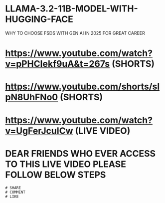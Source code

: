 # LLAMA-3.2-11B-MODEL-WITH-HUGGING-FACE
WHY TO CHOOSE FSDS WITH GEN AI IN 2025 FOR GREAT CAREER



# https://www.youtube.com/watch?v=pPHCIekf9uA&t=267s (SHORTS)

#  https://www.youtube.com/shorts/slpN8UhFNo0 (SHORTS)

# https://www.youtube.com/watch?v=UgFerJcuICw (LIVE VIDEO)
# DEAR FRIENDS WHO EVER ACCESS TO THIS LIVE VIDEO PLEASE FOLLOW BELOW STEPS
    # SHARE
    # COMMENT 
    # LIKE
